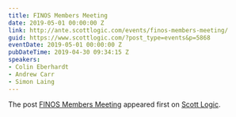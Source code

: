 ```yaml
---
title: FINOS Members Meeting
date: 2019-05-01 00:00:00 Z
link: http://ante.scottlogic.com/events/finos-members-meeting/
guid: https://www.scottlogic.com/?post_type=events&p=5868
eventDate: 2019-05-01 00:00:00 Z
pubDateTime: 2019-04-30 09:34:15 Z
speakers:
- Colin Eberhardt
- Andrew Carr
- Simon Laing
---
```


<p>The post <a rel="nofollow" href="http://ante.scottlogic.com/events/finos-members-meeting/">FINOS Members Meeting</a> appeared first on <a rel="nofollow" href="http://ante.scottlogic.com">Scott Logic</a>.</p>